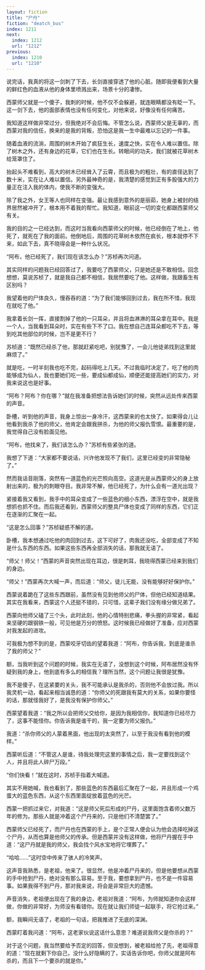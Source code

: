 ```yaml
---
layout: fiction
title: "尸丹"
fiction: "deatch_bus"
index: 1211
next:
  index: 1212
  url: "1212"
previous:
  index: 1210
  url: "1210"
---
```

说完话，我真的将这一剑刺了下去，长剑直接穿透了他的心脏。随即我便看到大量的鲜红色的血液从他的身体里喷溅出来，场景十分的凄惨。

西蒙师父就是一个傻子，我刺的时候，他不仅不会躲避，就连眼睛都没有眨一下。这一剑下去，他的面部表情也没有任何变化，对他来说，好像没有任何痛苦。

我知道这样做非常过分，但我绝对不会后悔。不管怎么说，西蒙师父是无辜的，而西蒙对我的信任，换来的是我的背叛，恐怕这是我一生中最难以忘记的一件事。

随着血液的流淌，周围的树木开始了疯狂生长，速度之快，实在令人难以置信。除了树木之外，还有身边的花草，它们也在生长。转眼间的功夫，我们就被花草树木给笼罩住了。

抬起头不难看到，高大的树木已经耸入了云霄，而且极为的粗壮，有的直径达到了数十米，实在让人难以置信。另外最神奇的是，我清楚的感觉到正有多股强大的力量正在注入我的体内，使我不断的变强大。

除了我之外，女王等人也同样在变强。最让我感到意外的是丽茹，她身上被封的结界居然被冲开了，根本用不着我的帮忙。我知道，眼前这一切的变化都跟西蒙师父有关。

我的目的之一已经达到，而这时当我看向西蒙师父的时候，他已经倒在了地上，他死了，就死在了我的面前。他倒地后，周围的花草树木依然在疯长，根本就停不下来，如此下去，真不晓得会是一种什么状况。

“阿布，他已经死了，我们现在该怎么办？”苏桢再次问道。

其实同样的问题我已经回答过了，我要吃了西蒙师父，只是她还是不敢相信。回念想想，莫说苏桢了，就是我自己都不相信，我居然要吃了他。这样做，我跟畜生有区别吗？

我望着他的尸体良久，慢吞吞的道：“为了我们能够回到过去，我在所不惜，我现在就吃了他。”

我拿着长剑一挥，直接割掉了他的一只耳朵，并且将血淋淋的耳朵拿在耳中。我是一个人，当我看到耳朵时，实在有些下不了口。我在想自己连耳朵都吃不下去，等到吃其他部位的时候，岂不是更不行？

苏桢道：“既然已经杀了他，那就赶紧吃吧，别犹豫了，一会儿他徒弟找到这里就麻烦了。”

就是吃，一时半刻我也吃不完，起码得吃上几天。不过我临时决定了，吃了他的肉能够成为仙人，我也要她们吃一些，要成仙都成仙，顺便还能提高她们的实力，对我来说这也是好事。

“阿布？阿布？你在哪？”就在我准备把想法告诉她们的时候，突然从远处传来西蒙的声音。

卧槽，听到他的声音，我身上惊出一身冷汗，这西蒙来的也太快了。如果得会儿让他看到我杀了他的师父，他肯定会跟我拼杀，为他的师父报仇雪恨。最重要的是，我觉得自己没有脸面见他。

“阿布，他找来了，我们该怎么办？”苏桢有些紧张的道。

我想了下道：“大家都不要说话，兴许他发现不了我们，这里已经变的非常隐秘了。”

然而我话音刚落，突然有一道蓝色的光芒照向高空。这道光是从西蒙师父的身上放射出来的，极为的刺眼夺目。我非常不解，他已经死了，为什么会有一道光出现？

紧接着我又看到，我手中的耳朵变成了一些蓝色的细小东西，漂浮在空中，就是我想抓也抓不住。而后我还看到，西蒙师父的整具尸体也变成了同样的东西，它们正在逐渐的汇聚在一起。

“这是怎么回事？”苏桢疑惑不解的道。

卧槽，我本想通过吃他的肉回到过去，这下可好了，肉我还没吃，全部变成了不知是什么东西的东西。如果这些东西再全部消失的话，那我就无语了。

“师父！师父！”西蒙的声音突然出现在耳边，很是刺耳，我晓得西蒙已经来到我们的身边。

“师父！”西蒙再次大喊一声，而后道：“师父，徒儿无能，没有能够好好保护你。”

西蒙说着跪在了这些东西跟前，虽然没有见到他师父的尸体，但他已经知道结果。其实在我看来，西蒙这个人还挺不错的，只可惜，这辈子我们没有缘分做兄弟了。

西蒙向他师父磕了三个头，此时此刻，他的心情特别悲痛，拳头握的非常紧，看起来坚硬的跟钢铁一般，可见他是万分的愤怒。这时候我已经做好了准备，应对西蒙对我发起的进攻。

可我极为想不到的是，西蒙咬牙切齿的望着我道：“阿布，你告诉我，到底是谁杀了我的师父？”

额，当我听到这个问题的时候，我实在无语了，没想到这个时候，阿布居然没有怀疑到我的身上，他到底有多么的相信我？理所当然，这个问题让我很是犹豫。

我不是傻子，在这紧要的关头，我不可能承认是我杀的，否则他不会放过我。所以我灵机一动，看起来相当诚恳的道：“你师父的死跟我有莫大的关系，如果你要怪的话，那就怪我好了，是我没有保护你师父。”

西蒙望着我道：“我之所以会把师父交给你，是因为我相信你，我知道你已经尽力了，这事不能怪你。你告诉我是谁干的，我一定要为师父报仇。”

我道：“杀你师父的人蒙着黑面，他出现的太突然了，以至于我没有看到他的模样。”

西蒙听后道：“不管这人是谁，待我处理完这里的事情之后，我一定要找到这个人，并且将此人碎尸万段。”

“你们快看！”就在这时，苏桢手指着大喊道。

其实不用她喊，我也看到了，那些蓝色的东西最后汇聚在了一起，并且形成一个鸡蛋大的蓝色东西，从这个东西里面绽放着蓝色的光芒。

西蒙一把抓过来它，对我道：“这是师父死后形成的尸丹，这里面饱含着师父数万年的修为。那些人就是冲着这个尸丹来的，只是他们不清楚罢了。”

西蒙师父已经死了，而尸丹也在西蒙的手上，是个正常人便会认为他会选择吃掉这个尸丹，从而也算是他师父的传承。但是西蒙并没有这样做，他将尸丹握在手中道：“这尸丹就是我的师父，我会找个风水宝地将它埋葬了。”

“哈哈……”这时空中传来了骇人的冷笑声。

这声音我熟悉，是老祖，他来了。很显然，他是冲着尸丹来的，但是他要想从西蒙的手中抢到尸丹，绝对没有那么容易。至于我，要想拿到尸丹，也不是一件容易事。如果我得不到尸丹，那对我来说，将会是非常巨大的遗憾。

声音消失，老祖便出现在了我的身边，老祖对我道：“阿布，为师就知道你会这样做，你做的非常好，为师没有看错你。现在就让我们师徒一起联手，将它抢过来。”

额，我瞬间无语了，老祖的一句话，把我推进了无底的深渊。

西蒙盯着我问道：“阿布，这老家伙说这话什么意思？难道说我师父是你杀的？”

对于这个问题，我当然要给予否定的回答，但没想到，被老祖给抢了先，老祖得意的道：“现在就剩下你自己，没什么好隐瞒的了，实话告诉你吧，你师父就是阿布杀的，而且下一个要杀的就是你。”